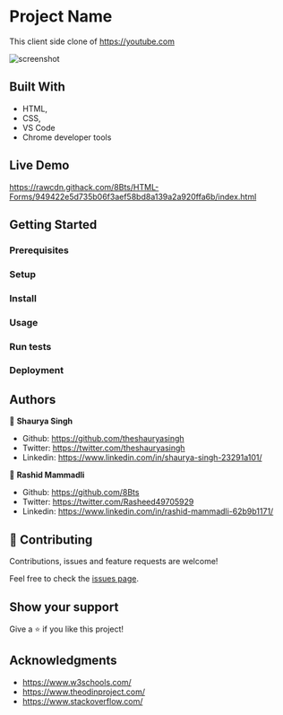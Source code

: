 # Project Name

This client side clone of https://youtube.com

![screenshot](https://github.com/theshauryasingh/youtube-clone/blob/sign-up/app_screenshot.png)

## Built With

- HTML,
- CSS,
- VS Code
- Chrome developer tools

## Live Demo

https://rawcdn.githack.com/8Bts/HTML-Forms/949422e5d735b06f3aef58bd8a139a2a920ffa6b/index.html


## Getting Started

### Prerequisites

### Setup

### Install

### Usage

### Run tests

### Deployment



## Authors

👤 **Shaurya Singh**

- Github: https://github.com/theshauryasingh
- Twitter: https://twitter.com/theshauryasingh
- Linkedin: https://www.linkedin.com/in/shaurya-singh-23291a101/

👤 **Rashid Mammadli**

- Github: https://github.com/8Bts
- Twitter: https://twitter.com/Rasheed49705929
- Linkedin: https://www.linkedin.com/in/rashid-mammadli-62b9b1171/

## 🤝 Contributing

Contributions, issues and feature requests are welcome!

Feel free to check the [issues page](issues/).

## Show your support

Give a ⭐️ if you like this project!

## Acknowledgments

- https://www.w3schools.com/
- https://www.theodinproject.com/
- https://www.stackoverflow.com/

